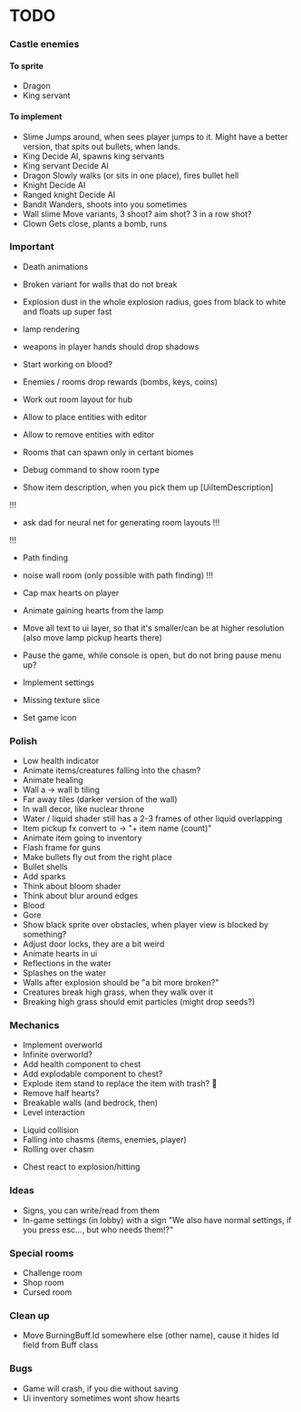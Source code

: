 # TODO

### Castle enemies
#### To sprite

* Dragon
* King servant

#### To implement

* Slime
  Jumps around, when sees player jumps to it. Might have a better version, that spits out bullets, when lands.
* King
  Decide AI, spawns king servants
* King servant
  Decide AI
* Dragon
  Slowly walks (or sits in one place), fires bullet hell
* Knight
  Decide AI
* Ranged knight
  Decide AI
* Bandit
  Wanders, shoots into you sometimes
* Wall slime
  Move variants, 3 shoot? aim shot? 3 in a row shot?
* Clown
  Gets close, plants a bomb, runs

### Important

* Death animations
* Broken variant for walls that do not break
* Explosion dust in the whole explosion radius, goes from black to white and floats up super fast
* lamp rendering
* weapons in player hands should drop shadows
* Start working on blood?
* Enemies / rooms drop rewards (bombs, keys, coins)

* Work out room layout for hub
* Allow to place entities with editor
* Allow to remove entities with editor
* Rooms that can spawn only in certant biomes
* Debug command to show room type

* Show item description, when you pick them up [UiItemDescription]

!!!
* ask dad for neural net for generating room layouts
!!!

!!!
* Path finding
* noise wall room (only possible with path finding)
!!!

* Cap max hearts on player
* Animate gaining hearts from the lamp
* Move all text to ui layer, so that it's smaller/can be at higher resolution (also move lamp pickup hearts there)
* Pause the game, while console is open, but do not bring pause menu up?
* Implement settings
* Missing texture slice
* Set game icon

### Polish

* Low health indicator
* Animate items/creatures falling into the chasm?
* Animate healing
* Wall a -> wall b tiling
* Far away tiles (darker version of the wall)
* In wall decor, like nuclear throne
* Water / liquid shader still has a 2-3 frames of other liquid overlapping
* Item pickup fx convert to -> "+ item name (count)"
* Animate item going to inventory
* Flash frame for guns
* Make bullets fly out from the right place
* Bullet shells
* Add sparks
* Think about bloom shader
* Think about blur around edges
* Blood
* Gore
* Show black sprite over obstacles, when player view is blocked by something?
* Adjust door locks, they are a bit weird
* Animate hearts in ui
* Reflections in the water
* Splashes on the water
* Walls after explosion should be "a bit more broken?"
* Creatures break high grass, when they walk over it
* Breaking high grass should emit particles (might drop seeds?)

### Mechanics

* Implement overworld
* Infinite overworld?
* Add health component to chest
* Add explodable component to chest?
* Explode item stand to replace the item with trash? :thinking:
* Remove half hearts?
* Breakable walls (and bedrock, then)
* Level interaction
 + Liquid collision
 + Falling into chasms (items, enemies, player)
 + Rolling over chasm
* Chest react to explosion/hitting

### Ideas

* Signs, you can write/read from them
* In-game settings (in lobby) with a sign "We also have normal settings, if you press esc..., but who needs them!?"

### Special rooms

* Challenge room
* Shop room
* Cursed room

### Clean up

* Move BurningBuff.Id somewhere else (other name), cause it hides Id field from Buff class

### Bugs

* Game will crash, if you die without saving
* Ui inventory sometimes wont show hearts
